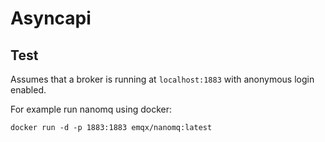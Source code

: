 # Asyncapi

## Test

Assumes that a broker is running at `localhost:1883` with anonymous login enabled.

For example run nanomq using docker:

```
docker run -d -p 1883:1883 emqx/nanomq:latest
```